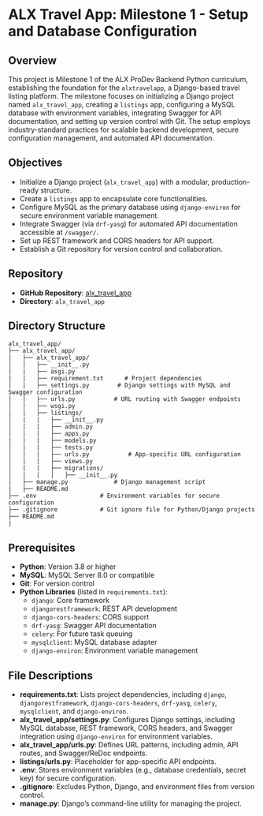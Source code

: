 # ALX Travel App: Milestone 1 - Setup and Database Configuration

## Overview

This project is Milestone 1 of the ALX ProDev Backend Python curriculum, establishing the foundation for the `alxtravelapp`, a Django-based travel listing platform. The milestone focuses on initializing a Django project named `alx_travel_app`, creating a `listings` app, configuring a MySQL database with environment variables, integrating Swagger for API documentation, and setting up version control with Git. The setup employs industry-standard practices for scalable backend development, secure configuration management, and automated API documentation.

## Objectives

- Initialize a Django project (`alx_travel_app`) with a modular, production-ready structure.
- Create a `listings` app to encapsulate core functionalities.
- Configure MySQL as the primary database using `django-environ` for secure environment variable management.
- Integrate Swagger (via `drf-yasg`) for automated API documentation accessible at `/swagger/`.
- Set up REST framework and CORS headers for API support.
- Establish a Git repository for version control and collaboration.

## Repository

- **GitHub Repository**: [alx_travel_app](https://github.com/BunnyeNyash/alx_travel_app.git)
- **Directory**: `alx_travel_app`

## Directory Structure

```
alx_travel_app/
├── alx_travel_app/
|   ├── alx_travel_app/
│   |   ├── __init__.py
│   |   ├── asgi.py
|   |   ├── requirement.txt      # Project dependencies
│   |   ├── settings.py        # Django settings with MySQL and Swagger configuration
│   |   ├── urls.py           # URL routing with Swagger endpoints
│   |   ├── wsgi.py
|   |   ├── listings/
│   |   |   ├── __init__.py
│   |   |   ├── admin.py
│   |   |   ├── apps.py
|   |   |   ├── models.py
│   |   |   ├── tests.py
│   |   |   ├── urls.py           # App-specific URL configuration
│   |   |   ├── views.py
│   |   |   ├── migrations/
│   |   |   │   ├── __init__.py
│   ├── manage.py             # Django management script
|   ├── README.md
├── .env                  # Environment variables for secure configuration
├── .gitignore            # Git ignore file for Python/Django projects
├── README.md
|  
```

## Prerequisites

- **Python**: Version 3.8 or higher
- **MySQL**: MySQL Server 8.0 or compatible
- **Git**: For version control
- **Python Libraries** (listed in `requirements.txt`):
  - `django`: Core framework
  - `djangorestframework`: REST API development
  - `django-cors-headers`: CORS support
  - `drf-yasg`: Swagger API documentation
  - `celery`: For future task queuing
  - `mysqlclient`: MySQL database adapter
  - `django-environ`: Environment variable management

## File Descriptions

- **requirements.txt**: Lists project dependencies, including `django`, `djangorestframework`, `django-cors-headers`, `drf-yasg`, `celery`, `mysqlclient`, and `django-environ`.
- **alx_travel_app/settings.py**: Configures Django settings, including MySQL database, REST framework, CORS headers, and Swagger integration using `django-environ` for environment variables.
- **alx_travel_app/urls.py**: Defines URL patterns, including admin, API routes, and Swagger/ReDoc endpoints.
- **listings/urls.py**: Placeholder for app-specific API endpoints.
- **.env**: Stores environment variables (e.g., database credentials, secret key) for secure configuration.
- **.gitignore**: Excludes Python, Django, and environment files from version control.
- **manage.py**: Django’s command-line utility for managing the project.

